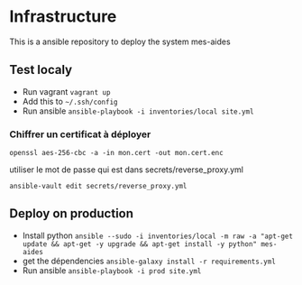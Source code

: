 Infrastructure
==============

This is a ansible repository to deploy the system mes-aides


Test localy
-----------

 * Run vagrant `vagrant up`
 * Add this to `~/.ssh/config`
 * Run ansible `ansible-playbook -i inventories/local site.yml`


### Chiffrer un certificat à déployer

`openssl aes-256-cbc -a -in mon.cert -out mon.cert.enc`

utiliser le mot de passe qui est dans secrets/reverse_proxy.yml

`ansible-vault edit secrets/reverse_proxy.yml`


Deploy on production
--------------------

 * Install python `ansible --sudo -i inventories/local -m raw -a "apt-get update && apt-get -y upgrade && apt-get install -y python" mes-aides`
 * get the dépendencies `ansible-galaxy install -r requirements.yml`
 * Run ansible `ansible-playbook -i prod site.yml`
